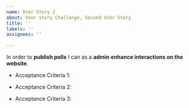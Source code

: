 ```yaml
---
name: User Story 2
about: User story Challenge, Second User Story
title: ''
labels: ''
assignees: ''

---
```


In order to **publish polls** I can as a **admin**  **enhance interactions on the website**.

* Acceptance Criteria 1:

* Acceptance Criteria 2:

* Acceptance Criteria 3:
